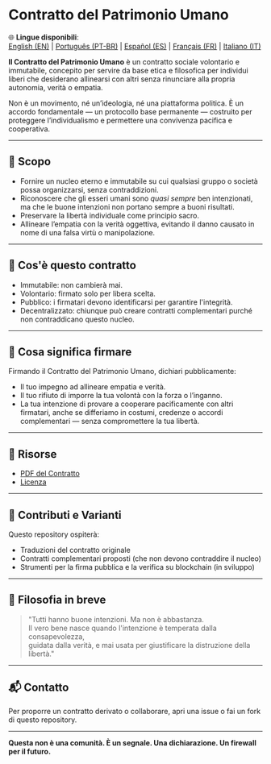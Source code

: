 
# Contratto del Patrimonio Umano

🌐 **Lingue disponibili**:  
[English (EN)](./README.md) | [Português (PT-BR)](./README_pt-BR.md) | [Español (ES)](./README_es.md) | [Français (FR)](./README_fr.md) | [Italiano (IT)](./README_it.md)

**Il Contratto del Patrimonio Umano** è un contratto sociale volontario e immutabile, concepito per servire da base etica e filosofica per individui liberi che desiderano allinearsi con altri senza rinunciare alla propria autonomia, verità o empatia.

Non è un movimento, né un’ideologia, né una piattaforma politica. È un accordo fondamentale — un protocollo base permanente — costruito per proteggere l’individualismo e permettere una convivenza pacifica e cooperativa.

---

## 🌱 Scopo

- Fornire un nucleo eterno e immutabile su cui qualsiasi gruppo o società possa organizzarsi, senza contraddizioni.
- Riconoscere che gli esseri umani sono *quasi sempre* ben intenzionati, ma che le buone intenzioni non portano sempre a buoni risultati.
- Preservare la libertà individuale come principio sacro.
- Allineare l’empatia con la verità oggettiva, evitando il danno causato in nome di una falsa virtù o manipolazione.

---

## 📜 Cos'è questo contratto

- Immutabile: non cambierà mai.
- Volontario: firmato solo per libera scelta.
- Pubblico: i firmatari devono identificarsi per garantire l'integrità.
- Decentralizzato: chiunque può creare contratti complementari purché non contraddicano questo nucleo.

---

## 🔏 Cosa significa firmare

Firmando il Contratto del Patrimonio Umano, dichiari pubblicamente:

- Il tuo impegno ad allineare empatia e verità.
- Il tuo rifiuto di imporre la tua volontà con la forza o l’inganno.
- La tua intenzione di provare a cooperare pacificamente con altri firmatari, anche se differiamo in costumi, credenze o accordi complementari — senza compromettere la tua libertà.

---

## 📎 Risorse

- [PDF del Contratto](./Contratto_del_Patrimonio_Umano.pdf)
- [Licenza](./LICENSE)

---

## 🤝 Contributi e Varianti

Questo repository ospiterà:

- Traduzioni del contratto originale
- Contratti complementari proposti (che non devono contraddire il nucleo)
- Strumenti per la firma pubblica e la verifica su blockchain (in sviluppo)

---

## 🧠 Filosofia in breve

> "Tutti hanno buone intenzioni. Ma non è abbastanza.  
> Il vero bene nasce quando l'intenzione è temperata dalla consapevolezza,  
> guidata dalla verità, e mai usata per giustificare la distruzione della libertà."

---

## 📬 Contatto

Per proporre un contratto derivato o collaborare, apri una issue o fai un fork di questo repository.

---

**Questa non è una comunità. È un segnale. Una dichiarazione. Un firewall per il futuro.**
